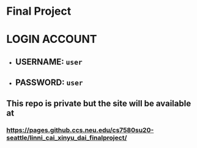 # Final Project

# LOGIN ACCOUNT
- ## USERNAME: `user`
- ## PASSWORD: `user`

## This repo is private but the site will be available at 
### https://pages.github.ccs.neu.edu/cs7580su20-seattle/linni_cai_xinyu_dai_finalproject/